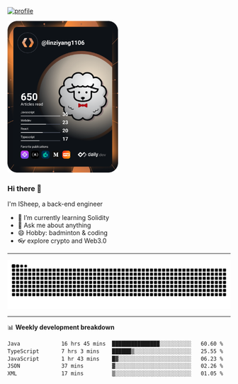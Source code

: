 [![profile](https://user-images.githubusercontent.com/54968314/208005045-e4b42f3b-833d-4242-bfcc-e764865553a2.svg)](https://www.calligrapher.ai/)

<a href="https://app.daily.dev/linziyang1106"><img src="/devcard.png" width="250" alt="ISheep's Dev Card"/></a>

### Hi there 🐏

I'm ISheep, a back-end engineer

- 🔭 I’m currently learning Solidity
- 💬 Ask me about anything
- 😄 Hobby: badminton & coding
- 👓 explore crypto and Web3.0

-------

![](https://raw.githubusercontent.com/ISheepp/ISheepp/output/github-contribution-grid-snake.svg)

-------

📊 **Weekly development breakdown**
<!--START_SECTION:waka-->

```txt
Java             16 hrs 45 mins  ███████████████░░░░░░░░░░   60.60 %
TypeScript       7 hrs 3 mins    ██████▒░░░░░░░░░░░░░░░░░░   25.55 %
JavaScript       1 hr 43 mins    █▓░░░░░░░░░░░░░░░░░░░░░░░   06.23 %
JSON             37 mins         ▓░░░░░░░░░░░░░░░░░░░░░░░░   02.26 %
XML              17 mins         ▒░░░░░░░░░░░░░░░░░░░░░░░░   01.05 %
```

<!--END_SECTION:waka-->
